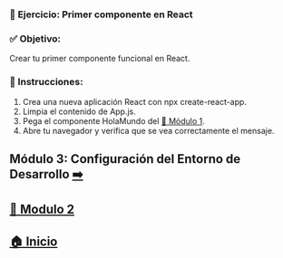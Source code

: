 ### 🧩 Ejercicio: Primer componente en React

### ✅ Objetivo:
Crear tu primer componente funcional en React.

### 📝 Instrucciones:
1. Crea una nueva aplicación React con npx create-react-app.
2. Limpia el contenido de App.js.
3. Pega el componente HolaMundo del [📘 Módulo 1](../../Módulo_1:_Introducción_a_React/Ejemplos/Ejemplo_1.md).
4. Abre tu navegador y verifica que se vea correctamente el mensaje.

## Módulo 3: Configuración del Entorno de Desarrollo [➡️](../Modulo_3:_JSX_Sintaxis_especial_de_React/Modulo_3.md)

## [📄 Modulo 2](../Modulo_2.md) 

## [🏠 Inicio](../README.md) 
